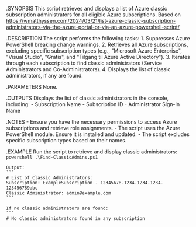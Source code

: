 .SYNOPSIS
    This script retrieves and displays a list of Azure classic subscription administrators for all eligible Azure subscriptions.
    Based on https://wmatthyssen.com/2024/03/21/list-azure-classic-subscription-administrators-via-the-azure-portal-or-via-an-azure-powershell-script/

.DESCRIPTION
    The script performs the following tasks:
    1. Suppresses Azure PowerShell breaking change warnings.
    2. Retrieves all Azure subscriptions, excluding specific subscription types (e.g., "Microsoft Azure Enterprise", "Visual Studio", "Gratis", and "Tilgang til Azure Active Directory").
    3. Iterates through each subscription to find classic administrators (Service Administrators and Co-Administrators).
    4. Displays the list of classic administrators, if any are found.

.PARAMETERS
    None.

.OUTPUTS
    Displays the list of classic administrators in the console, including:
    - Subscription Name
    - Subscription ID
    - Administrator Sign-In Name

.NOTES
    - Ensure you have the necessary permissions to access Azure subscriptions and retrieve role assignments.
    - The script uses the Azure PowerShell module. Ensure it is installed and updated.
    - The script excludes specific subscription types based on their names.

.EXAMPLE
    Run the script to retrieve and display classic administrators:
    ```powershell
    .\Find-ClassicAdmins.ps1
    ```

    Output:
    ```
    # List of Classic Administrators:
    Subscription: ExampleSubscription - 12345678-1234-1234-1234-123456789abc
    Classic Administrator: admin@example.com
    ```

    If no classic administrators are found:
    ```
    # No classic administrators found in any subscription
